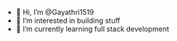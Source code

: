 - 👋 Hi, I’m @Gayathri1519
- 👀 I’m interested in building stuff
- 🌱 I’m currently learning full stack development


<!---
Gayathri1519/Gayathri1519 is a ✨ special ✨ repository because its `README.md` (this file) appears on your GitHub profile.
You can click the Preview link to take a look at your changes.
--->

